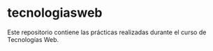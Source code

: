 # tecnologiasweb
Este repositorio contiene las prácticas realizadas durante el curso de Tecnologías Web.
